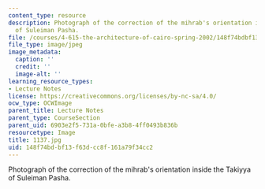 ```yaml
---
content_type: resource
description: Photograph of the correction of the mihrab's orientation inside the Takiyya
  of Suleiman Pasha.
file: /courses/4-615-the-architecture-of-cairo-spring-2002/148f74bdbf13f63dcc8f161a79f34cc2_1137.jpg
file_type: image/jpeg
image_metadata:
  caption: ''
  credit: ''
  image-alt: ''
learning_resource_types:
- Lecture Notes
license: https://creativecommons.org/licenses/by-nc-sa/4.0/
ocw_type: OCWImage
parent_title: Lecture Notes
parent_type: CourseSection
parent_uid: 6903e2f5-731a-0bfe-a3b8-4ff0493b836b
resourcetype: Image
title: 1137.jpg
uid: 148f74bd-bf13-f63d-cc8f-161a79f34cc2
---
```

Photograph of the correction of the mihrab's orientation inside the Takiyya of Suleiman Pasha.